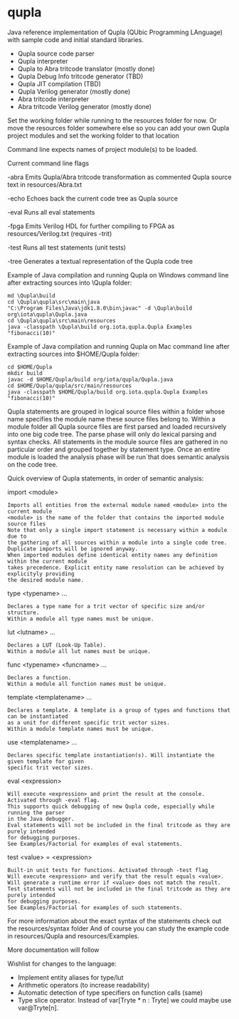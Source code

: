 # qupla

Java reference implementation of Qupla (QUbic Programming LAnguage) with sample code and initial standard libraries.
* Qupla source code parser
* Qupla interpreter
* Qupla to Abra tritcode translator (mostly done)
* Qupla Debug Info tritcode generator (TBD)
* Qupla JIT compilation (TBD)
* Qupla Verilog generator (mostly done)
* Abra tritcode interpreter
* Abra tritcode Verilog generator (mostly done)

Set the working folder while running to the resources folder for now.
Or move the resources folder somewhere else so you can add your own Qupla project modules and set the working folder to that location

Command line expects names of project module(s) to be loaded.

Current command line flags

-abra  Emits Qupla/Abra tritcode transformation as commented Qupla source text in resources/Abra.txt

-echo  Echoes back the current code tree as Qupla source

-eval  Runs all eval statements

-fpga  Emits Verilog HDL for further compiling to FPGA as resources/Verilog.txt (requires -trit)

-test  Runs all test statements (unit tests)

-tree  Generates a textual representation of the Qupla code tree



Example of Java compilation and running Qupla on Windows command line after extracting sources into \Qupla folder:

    md \Qupla\build
    cd \Qupla\qupla\src\main\java
    "C:\Program Files\Java\jdk1.8.0\bin\javac" -d \Qupla\build org\iota\qupla\Qupla.java
    cd \Qupla\qupla\src\main\resources
    java -classpath \Qupla\build org.iota.qupla.Qupla Examples "fibonacci(10)"



Example of Java compilation and running Qupla on Mac command line after extracting sources into $HOME/Qupla folder:

    cd $HOME/Qupla
    mkdir build
    javac -d $HOME/Qupla/build org/iota/qupla/Qupla.java
    cd $HOME/Qupla/qupla/src/main/resources
    java -classpath $HOME/Qupla/build org.iota.qupla.Qupla Examples "fibonacci(10)"



Qupla statements are grouped in logical source files within a folder whose name specifies the module name these source files belong to.
Within a module folder all Qupla source files are first parsed and loaded recursively into one big code tree.
The parse phase will only do lexical parsing and syntax checks.
All statements in the module source files are gathered in no particular order and grouped together by statement type.
Once an entire module is loaded the analysis phase will be run`that does semantic analysis on the code tree.

Quick overview of Qupla statements, in order of semantic analysis:

import \<module\>

    Imports all entities from the external module named <module> into the current module
    <module> is the name of the folder that contains the imported module source files
    Note that only a single import statement is necessary within a module due to
    the gathering of all sources within a module into a single code tree.
    Duplicate imports will be ignored anyway.
    When imported modules define identical entity names any definition within the current module
    takes precedence. Explicit entity name resolution can be achieved by explicityly providing
    the desired module name.

type \<typename\> ...

    Declares a type name for a trit vector of specific size and/or structure.
    Within a module all type names must be unique.
    
lut \<lutname\> ...

    Declares a LUT (Look-Up Table).
    Within a module all lut names must be unique.
    
func \<typename\> \<funcname\> ...

    Declares a function.
    Within a module all function names must be unique.
       
template \<templatename\> ...

    Declares a template. A template is a group of types and functions that can be instantiated
    as a unit for different specific trit vector sizes.
    Within a module template names must be unique.
    
use \<templatename\> ...

    Declares specific template instantiation(s). Will instantiate the given template for given
    specific trit vector sizes.
    
eval \<expression\>

    Will execute <expression> and print the result at the console. Activated through -eval flag.
    This supports quick debugging of new Qupla code, especially while running the parser
    in the Java debugger.
    Eval statements will not be included in the final tritcode as they are purely intended
    for debugging purposes.
    See Examples/Factorial for examples of eval statements.
    
test \<value\> = \<expression\>

    Built-in unit tests for functions. Activated through -test flag
    Will execute <expression> and verify that the result equals <value>.
    Will generate a runtime error if <value> does not match the result.
    Test statements will not be included in the final tritcode as they are purely intended
    for debugging purposes.
    See Examples/Factorial for examples of such statements.
    

For more information about the exact syntax of the statements check out the resources/syntax folder
And of course you can study the example code in resources/Qupla and resources/Examples.

More documentation will follow


Wishlist for changes to the language:
* Implement entity aliases for type/lut
* Arithmetic operators (to increase readability)
* Automatic detection of type specifiers on function calls (same)
* Type slice operator. Instead of var\[Tryte * n : Tryte\] we could maybe use var@Tryte\[n\].


